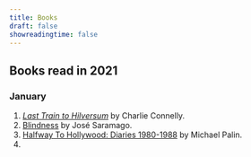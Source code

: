 ```yaml
---
title: Books
draft: false
showreadingtime: false
---
```

## Books read in 2021

### January

1. _[Last Train to Hilversum](https://www.google.co.uk/books/edition/Last_Train_to_Hilversum/F7-EDwAAQBAJ)_ by Charlie Connelly.
2. [Blindness](https://www.google.co.uk/books/edition/Blindness/WME_6Yw0ZaIC) by José Saramago.
3. [Halfway To Hollywood: Diaries 1980-1988](https://www.google.co.uk/books/edition/Halfway_To_Hollywood/JGaEygYQltwC?hl=en&gbpv=0) by Michael Palin.
4. 